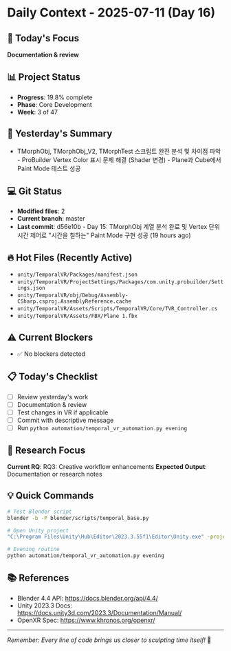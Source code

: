 # Daily Context - 2025-07-11 (Day 16)

## 🎯 Today's Focus
**Documentation & review**

## 📊 Project Status
- **Progress**: 19.8% complete
- **Phase**: Core Development
- **Week**: 3 of 47

## 📝 Yesterday's Summary
- TMorphObj, TMorphObj_V2, TMorphTest 스크립트 완전 분석 및 차이점 파악 - ProBuilder Vertex Color 표시 문제 해결 (Shader 변경) - Plane과 Cube에서 Paint Mode 테스트 성공

## 💻 Git Status
- **Modified files**: 2
- **Current branch**: master
- **Last commit**: d56e10b - Day 15: TMorphObj 계열 분석 완료 및 Vertex 단위 시간 제어로 "시간을 칠하는" Paint Mode 구현 성공 (19 hours ago)

## 🔥 Hot Files (Recently Active)
- `unity/TemporalVR/Packages/manifest.json`
- `unity/TemporalVR/ProjectSettings/Packages/com.unity.probuilder/Settings.json`
- `unity/TemporalVR/obj/Debug/Assembly-CSharp.csproj.AssemblyReference.cache`
- `unity/TemporalVR/Assets/Scripts/TemporalVR/Core/TVR_Controller.cs`
- `unity/TemporalVR/Assets/FBX/Plane 1.fbx`

## ⚠️ Current Blockers
- ✅ No blockers detected

## 📋 Today's Checklist
- [ ] Review yesterday's work
- [ ] Documentation & review
- [ ] Test changes in VR if applicable  
- [ ] Commit with descriptive message
- [ ] Run `python automation/temporal_vr_automation.py evening`

## 🎯 Research Focus
**Current RQ**: RQ3: Creative workflow enhancements
**Expected Output**: Documentation or research notes

## 💡 Quick Commands
```bash
# Test Blender script
blender -b -P blender/scripts/temporal_base.py

# Open Unity project  
"C:\Program Files\Unity\Hub\Editor\2023.3.55f1\Editor\Unity.exe" -projectPath "unity\TemporalVR"

# Evening routine
python automation/temporal_vr_automation.py evening
```

## 📚 References
- Blender 4.4 API: https://docs.blender.org/api/4.4/
- Unity 2023.3 Docs: https://docs.unity3d.com/2023.3/Documentation/Manual/
- OpenXR Spec: https://www.khronos.org/openxr/

---
*Remember: Every line of code brings us closer to sculpting time itself!* 🚀
